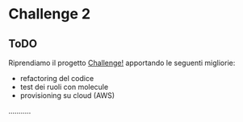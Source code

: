 # Challenge 2

## ToDO

Riprendiamo il progetto [Challenge!](https://github.com/ghibbo/Challenge) apportando le seguenti migliorie:
- refactoring del codice
- test dei ruoli con molecule 
- provisioning su cloud (AWS)

...........


